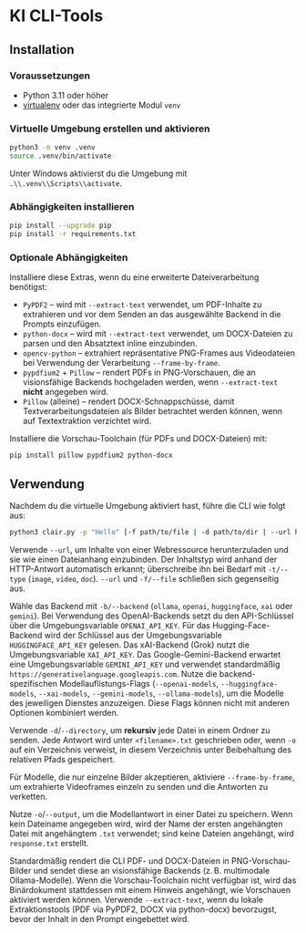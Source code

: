 # KI CLI-Tools

## Installation

### Voraussetzungen

- Python 3.11 oder höher
- [virtualenv](https://virtualenv.pypa.io/) oder das integrierte Modul `venv`

### Virtuelle Umgebung erstellen und aktivieren

```bash
python3 -m venv .venv
source .venv/bin/activate
```

Unter Windows aktivierst du die Umgebung mit `.\\.venv\\Scripts\\activate`.

### Abhängigkeiten installieren

```bash
pip install --upgrade pip
pip install -r requirements.txt
```

### Optionale Abhängigkeiten

Installiere diese Extras, wenn du eine erweiterte Dateiverarbeitung benötigst:

- `PyPDF2` – wird mit `--extract-text` verwendet, um PDF-Inhalte zu extrahieren und vor dem Senden an das ausgewählte Backend in die Prompts einzufügen.
- `python-docx` – wird mit `--extract-text` verwendet, um DOCX-Dateien zu parsen und den Absatztext inline einzubinden.
- `opencv-python` – extrahiert repräsentative PNG-Frames aus Videodateien bei Verwendung der Verarbeitung `--frame-by-frame`.
- `pypdfium2` + `Pillow` – rendert PDFs in PNG-Vorschauen, die an visionsfähige Backends hochgeladen werden, wenn `--extract-text` **nicht** angegeben wird.
- `Pillow` (alleine) – rendert DOCX-Schnappschüsse, damit Textverarbeitungsdateien als Bilder betrachtet werden können, wenn auf Textextraktion verzichtet wird.

Installiere die Vorschau-Toolchain (für PDFs und DOCX-Dateien) mit:

```bash
pip install pillow pypdfium2 python-docx
```

## Verwendung

Nachdem du die virtuelle Umgebung aktiviert hast, führe die CLI wie folgt aus:

```bash
python3 clair.py -p "Hello" [-f path/to/file | -d path/to/dir | --url https://example.com] [-o [output.txt]] [-b backend]
```

Verwende `--url`, um Inhalte von einer Webressource herunterzuladen und sie wie einen Dateianhang einzubinden. Der Inhaltstyp wird anhand der HTTP-Antwort automatisch erkannt; überschreibe ihn bei Bedarf mit `-t/--type` (`image`, `video`, `doc`). `--url` und `-f/--file` schließen sich gegenseitig aus.

Wähle das Backend mit `-b/--backend` (`ollama`, `openai`, `huggingface`, `xai` oder `gemini`).
Bei Verwendung des OpenAI-Backends setzt du den API-Schlüssel über die Umgebungsvariable `OPENAI_API_KEY`. Für das Hugging-Face-Backend wird der Schlüssel aus der Umgebungsvariable `HUGGINGFACE_API_KEY` gelesen. Das xAI-Backend (Grok) nutzt die Umgebungsvariable `XAI_API_KEY`. Das Google-Gemini-Backend erwartet eine Umgebungsvariable `GEMINI_API_KEY` und verwendet standardmäßig `https://generativelanguage.googleapis.com`.
Nutze die backend-spezifischen Modellauflistungs-Flags (`--openai-models`, `--huggingface-models`, `--xai-models`, `--gemini-models`, `--ollama-models`), um die Modelle des jeweiligen Dienstes anzuzeigen. Diese Flags können nicht mit anderen Optionen kombiniert werden.

Verwende `-d`/`--directory`, um **rekursiv** jede Datei in einem Ordner zu senden. Jede Antwort wird unter `<filename>.txt` geschrieben oder, wenn `-o` auf ein Verzeichnis verweist, in diesem Verzeichnis unter Beibehaltung des relativen Pfads gespeichert.

Für Modelle, die nur einzelne Bilder akzeptieren, aktiviere `--frame-by-frame`, um extrahierte Videoframes einzeln zu senden und die Antworten zu verketten.

Nutze `-o`/`--output`, um die Modellantwort in einer Datei zu speichern. Wenn kein Dateiname angegeben wird, wird der Name der ersten angehängten Datei mit angehängtem `.txt` verwendet; sind keine Dateien angehängt, wird `response.txt` erstellt.

Standardmäßig rendert die CLI PDF- und DOCX-Dateien in PNG-Vorschau-Bilder und sendet diese an visionsfähige Backends (z. B. multimodale Ollama-Modelle). Wenn die Vorschau-Toolchain nicht verfügbar ist, wird das Binärdokument stattdessen mit einem Hinweis angehängt, wie Vorschauen aktiviert werden können. Verwende `--extract-text`, wenn du lokale Extraktionstools (PDF via PyPDF2, DOCX via python-docx) bevorzugst, bevor der Inhalt in den Prompt eingebettet wird.
